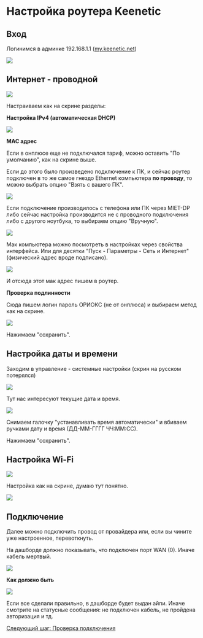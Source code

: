 # Настройка роутера Keenetic

## Вход

Логинимся в админке 192.168.1.1 ([my.keenetic.net](http://my.keenetic.net))

<img src="img/keen/1.png">

## Интернет - проводной

<img src="img/keen2/image7.png">

Настраиваем как на скрине разделы:

__Настройка IPv4 (автоматическая DHCP)__

<img src="img/keen2/image2.png">

__MAC адрес__

Если в онплюсе еще не подключался тариф, можно оставить "По умолчанию", как на скрине выше.

Если до этого было произведено подключение к ПК, и сейчас роутер подключен в то же самое гнездо Ethernet компьютера __по проводу__, то можно выбрать опцию "Взять с вашего ПК".

<img src="img/keen2/image3.png">

Если подключение производилось с телефона или ПК через MIET-DP либо сейчас настройка производится не с проводного подключения либо с другого ноутбука, то выбираем опцию "Вручную". 

<img src="img/keen2/image4.png">

Мак компьютера можно посмотреть в настройках через свойства интерфейса. Или для десятки "Пуск - Параметры - Сеть и Интернет" (физический адрес вроде подписано).

<img src="img/image11.png">

И отсюда этот мак адрес пишем в роутер.

__Проверка подлинности__

Сюда пишем логин пароль ОРИОКС (не от онплюса) и выбираем метод как на скрине.

<img src="img/keen2/image6.png">

Нажимаем "сохранить".

## Настройка даты и времени

Заходим в управление - системные настройки (скрин на русском потерялся)

<img src="img/keen/5.png">

Тут нас интересуют текущие дата и время.

<img src="img/keen2/image10.png" >

Снимаем галочку "устанавливать время автоматически" и вбиваем ручками дату и время (ДД-ММ-ГГГГ ЧЧ:ММ:СС).

Нажимаем "сохранить".

## Настройка Wi-Fi

<img src="img/keen2/image8.png">

Настройка как на скрине, думаю тут понятно.

<img src="img/keen2/image9.png">

## Подключение

Далее можно подключить провод от провайдера или, если вы чините уже настроенное, перевоткнуть. 

На дашборде должно показывать, что подключен порт WAN (0). Иначе кабель мертвый.

<img src="img/keen2/image11.png">

__Как должно быть__

<img src="img/keen/16.png">

Если все сделали правильно, в дашборде будет выдан айпи. Иначе смотрите на статусные сообщения: не подключен кабель, не пройдена авторизация и тд.

[Следующий шаг: Проверка подключения](./3-check.md)